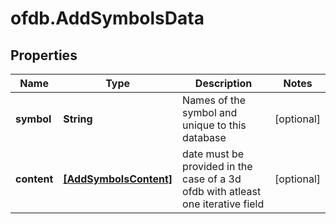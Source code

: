 # ofdb.AddSymbolsData

## Properties

Name | Type | Description | Notes
------------ | ------------- | ------------- | -------------
**symbol** | **String** | Names of the symbol and unique to this database | [optional] 
**content** | [**[AddSymbolsContent]**](AddSymbolsContent.md) | date must be provided in the case of a 3d ofdb with atleast one iterative field | [optional] 


